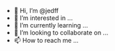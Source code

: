 - 👋 Hi, I’m @jedff
- 👀 I’m interested in ...
- 🌱 I’m currently learning ...
- 💞️ I’m looking to collaborate on ...
- 📫 How to reach me ...

<!---
jedff/jedff is a ✨ special ✨ repository because its `README.md` (this file) appears on your GitHub profile.
You can click the Preview link to take a look at your changes.
--->
